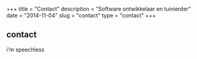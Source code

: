 +++
title = "Contact"
description = "Software ontwikkelaar en tuinierder"
date = "2014-11-04"
slug = "contact"
type = "contact"
+++

## contact

i'm speechless